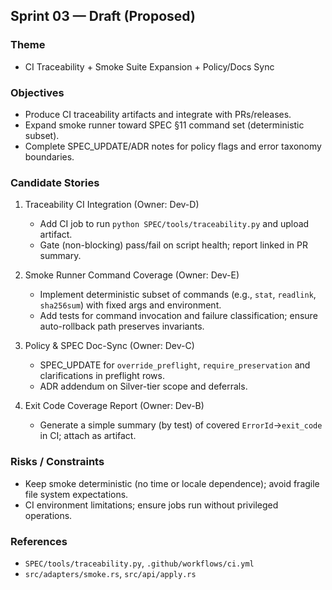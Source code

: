 ## Sprint 03 — Draft (Proposed)

### Theme

- CI Traceability + Smoke Suite Expansion + Policy/Docs Sync

### Objectives

- Produce CI traceability artifacts and integrate with PRs/releases.
- Expand smoke runner toward SPEC §11 command set (deterministic subset).
- Complete SPEC_UPDATE/ADR notes for policy flags and error taxonomy boundaries.

### Candidate Stories

1) Traceability CI Integration (Owner: Dev-D)
   - Add CI job to run `python SPEC/tools/traceability.py` and upload artifact.
   - Gate (non-blocking) pass/fail on script health; report linked in PR summary.

2) Smoke Runner Command Coverage (Owner: Dev-E)
   - Implement deterministic subset of commands (e.g., `stat`, `readlink`, `sha256sum`) with fixed args and environment.
   - Add tests for command invocation and failure classification; ensure auto-rollback path preserves invariants.

3) Policy & SPEC Doc-Sync (Owner: Dev-C)
   - SPEC_UPDATE for `override_preflight`, `require_preservation` and clarifications in preflight rows.
   - ADR addendum on Silver-tier scope and deferrals.

4) Exit Code Coverage Report (Owner: Dev-B)
   - Generate a simple summary (by test) of covered `ErrorId`→`exit_code` in CI; attach as artifact.

### Risks / Constraints

- Keep smoke deterministic (no time or locale dependence); avoid fragile file system expectations.
- CI environment limitations; ensure jobs run without privileged operations.

### References

- `SPEC/tools/traceability.py`, `.github/workflows/ci.yml`
- `src/adapters/smoke.rs`, `src/api/apply.rs`
